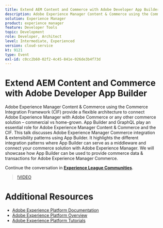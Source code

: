 ```yaml
---
title: Extend AEM Content and Commerce with Adobe Developer App Builder
description: Adobe Experience Manager Content & Commerce using the Commerce Integration Framework (CIF) provide a flexible architecture to connect Adobe Experience Manager with Adobe Commerce or any other commerce solution – commercial vs home-grown. App Builder and GraphQL play an essential role for Adobe Experience Manager Content & Commerce and the CIF. This talk discusses Adobe Experience Manager Commerce integration & extensibility patterns using App Builder. It highlights the different integration patterns where App Builder can serve as a middleware and connect your commerce solution with Adobe Experience Manager. We will showcase how App Builder can be used to provide commerce data & transactions for Adobe Experience Manager Commerce.
solution: Experience Manager
product: experience manager
feature: Developer Tools
topic: Development
role: Developer, Architect
level: Intermediate, Experienced
version: cloud-service
kt: 9121
type: Event
exl-id: c0cc2b60-02f2-4c45-841e-026de3b4f73d
---
```

# Extend AEM Content and Commerce with Adobe Developer App Builder

Adobe Experience Manager Content & Commerce using the Commerce Integration Framework (CIF) provide a flexible architecture to connect Adobe Experience Manager with Adobe Commerce or any other commerce solution – commercial vs home-grown. App Builder and GraphQL play an essential role for Adobe Experience Manager Content & Commerce and the CIF. This talk discusses Adobe Experience Manager Commerce integration & extensibility patterns using App Builder. It highlights the different integration patterns where App Builder can serve as a middleware and connect your commerce solution with Adobe Experience Manager. We will showcase how App Builder can be used to provide commerce data & transactions for Adobe Experience Manager Commerce.

Continue the conversation in **[Experience League Communities](https://adobe.ly/3om4942)**.

>[!VIDEO](https://video.tv.adobe.com/v/337567/?quality=12&learn=on&hidetitle=true)

# Additional Resources

- [Adobe Experience Platform Documentation](https://experienceleague.adobe.com/docs/experience-platform.html)
- [Adobe Experience Platform Overview](https://experienceleague.adobe.com/docs/experience-platform/landing/home.html)
- [Adobe Experience Platform Tutorials](https://experienceleague.adobe.com/docs/platform-learn/tutorials/overview.html?lang=en)
